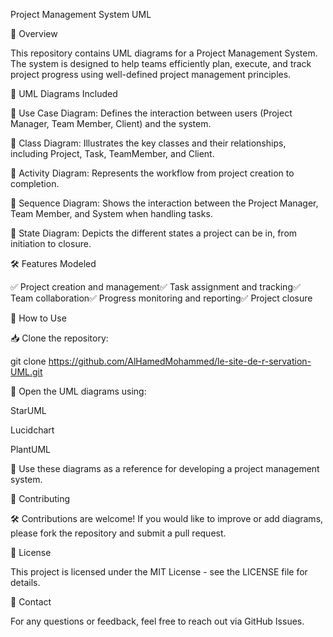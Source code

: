 Project Management System UML

🚀 Overview

This repository contains UML diagrams for a Project Management System. The system is designed to help teams efficiently plan, execute, and track project progress using well-defined project management principles.

📌 UML Diagrams Included

📌 Use Case Diagram: Defines the interaction between users (Project Manager, Team Member, Client) and the system.

📌 Class Diagram: Illustrates the key classes and their relationships, including Project, Task, TeamMember, and Client.

📌 Activity Diagram: Represents the workflow from project creation to completion.

📌 Sequence Diagram: Shows the interaction between the Project Manager, Team Member, and System when handling tasks.

📌 State Diagram: Depicts the different states a project can be in, from initiation to closure.

🛠 Features Modeled

✅ Project creation and management✅ Task assignment and tracking✅ Team collaboration✅ Progress monitoring and reporting✅ Project closure

📖 How to Use

📥 Clone the repository:

git clone https://github.com/AlHamedMohammed/le-site-de-r-servation-UML.git

📂 Open the UML diagrams using:

StarUML

Lucidchart

PlantUML

📌 Use these diagrams as a reference for developing a project management system.

🤝 Contributing

🛠 Contributions are welcome! If you would like to improve or add diagrams, please fork the repository and submit a pull request.

📜 License

This project is licensed under the MIT License - see the LICENSE file for details.

📩 Contact

For any questions or feedback, feel free to reach out via GitHub Issues.

